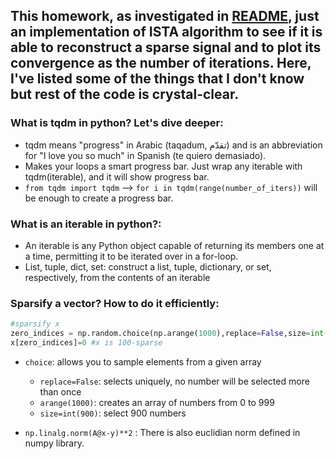 ## This homework, as investigated in [README](../README.md), just an implementation of ISTA algorithm to see if it is able to reconstruct a sparse signal and to plot its convergence as the number of iterations. Here, I've listed some of the things that I don't know but rest of the code is crystal-clear.

### What is tqdm in python? Let's dive deeper:
- tqdm means "progress" in Arabic (taqadum, تقدّم) and is an abbreviation for "I love you so much" in Spanish (te quiero demasiado).
- Makes your loops a smart progress bar. Just wrap any iterable with tqdm(iterable), and it will show progress bar.
- `from tqdm import tqdm` --> `for i in tqdm(range(number_of_iters))` will be enough to create a progress bar.

### What is an iterable in python?:
- An iterable is any Python object capable of returning its members one at a time, permitting it to be iterated over in a for-loop.
- List, tuple, dict, set: construct a list, tuple, dictionary, or set, respectively, from the contents of an iterable

### Sparsify a vector? How to do it efficiently:
```Python
#sparsify x
zero_indices = np.random.choice(np.arange(1000),replace=False,size=int(900)) #900 random indices
x[zero_indices]=0 #x is 100-sparse
```
- `choice`: allows you to sample elements from a given array
    - `replace=False`: selects uniquely, no number will be selected more than once
    - `arange(1000)`: creates an array of numbers from 0 to 999
    - `size=int(900)`: select 900 numbers

- `np.linalg.norm(A@x-y)**2` : There is also euclidian norm defined in numpy library.